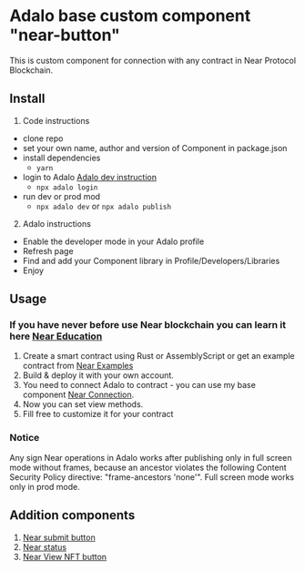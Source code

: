 # Adalo base custom component "near-button"

This is custom component for connection with any contract in Near Protocol Blockchain.

## Install

1. Code instructions
  - clone repo
  - set your own name, author and version of Component in package.json
  - install dependencies
    - `yarn`
  - login to Adalo [Adalo dev instruction](https://developers.adalo.com/docs/basics/introduction)
    - `npx adalo login`
  - run dev or prod mod
    - `npx adalo dev` or `npx adalo publish`

2. Adalo instructions
- Enable the developer mode in your Adalo profile
- Refresh page
- Find and add your Component library in Profile/Developers/Libraries
- Enjoy

## Usage

### If you have never before use Near blockchain you can learn it here [Near Education](https://near.org/ru/education/)

1. Create a smart contract using Rust or AssemblyScript or get an example contract from [Near Examples](https://examples.near.org/)
2. Build & deploy it with your own account.
3. You need to connect Adalo to contract - you can use my base component [Near Connection](https://github.com/Ellweb3/near-button).
4. Now you can set view methods.
5. Fill free to customize it for your contract

### Notice

Any sign Near operations in Adalo works after publishing only in full screen mode without frames, because an ancestor violates the following Content Security Policy directive: "frame-ancestors 'none'". Full screen mode works only in prod mode.

## Addition components
1. [Near submit button](https://github.com/Ellweb3/near-submit-button)
2. [Near status](https://github.com/Ellweb3/near-status)
3. [Near View NFT button](https://github.com/Ellweb3/near-view-nft)
